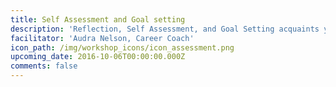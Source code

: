 ```yaml
---
title: Self Assessment and Goal setting
description: 'Reflection, Self Assessment, and Goal Setting acquaints you with your value, provides material for your resume, refines your focus, and serves as a filter for opportunities and well-intentioned advice.'
facilitator: 'Audra Nelson, Career Coach'
icon_path: /img/workshop_icons/icon_assessment.png
upcoming_date: 2016-10-06T00:00:00.000Z
comments: false
---
```



